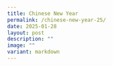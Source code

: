 ```yaml
---
title: Chinese New Year
permalink: /chinese-new-year-25/
date: 2025-01-28
layout: post
description: ""
image: ""
variant: markdown
---
```

